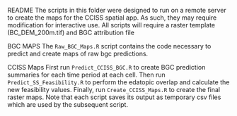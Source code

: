 README
The scripts in this folder were designed to run on a remote server to create the maps for the CCISS spatial app. As such, they may require modification for interactive use. All scripts will require a raster template (BC_DEM_200m.tif) and BGC attribution file

BGC MAPS
The `Raw_BGC_Maps.R` script contains the code necessary to predict and create maps of raw bgc predictions. 

CCISS Maps
First run `Predict_CCISS_BGC.R` to create BGC prediction summaries for each time period at each cell. Then run `Predict_SS_Feasibility.R` to perform the edatopic overlap and calculate the new feasibility values. Finally, run `Create_CCISS_Maps.R` to create the final raster maps. Note that each script saves its output as temporary csv files which are used by the subsequent script. 